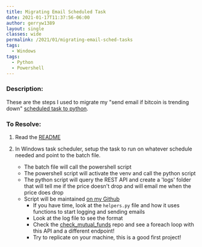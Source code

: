 ```yaml
---
title: Migrating Email Scheduled Task
date: 2021-01-17T11:37:56-06:00
author: gerryw1389
layout: single
classes: wide
permalink: /2021/01/migrating-email-sched-tasks
tags:
  - Windows
tags:
  - Python
  - Powershell
---
```

<!--more-->

### Description:

These are the steps I used to migrate my "send email if bitcoin is trending down" [scheduled task to python](https://github.com/gerryw1389/python/tree/main/scripts/check_bitcoin).

### To Resolve:

1. Read the [README](https://github.com/gerryw1389/python/blob/main/scripts/check_bitcoin/readme.md)

2. In Windows task scheduler, setup the task to run on whatever schedule needed and point to the batch file.
   - The batch file will call the powershell script
   - The powershell script will activate the venv and call the python script
   - The python script will query the REST API and create a 'logs' folder that will tell me if the price doesn't drop and will email me when the price does drop
   - Script will be maintained [on my Github](https://github.com/gerryw1389/python/tree/main/scripts/check_bitcoin)
     - If you have time, look at the `helpers.py` file and how it uses functions to start logging and sending emails
     - Look at the log file to see the format
     - Check the [check_mutual_funds](https://github.com/gerryw1389/python/tree/main/scripts/check_mutual_funds) repo and see a foreach loop with this API and a different endpoint!
     - Try to replicate on your machine, this is a good first project!
